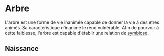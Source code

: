 # Arbre

L'arbre est une forme de vie inanimée capable de donner la vie à des êtres animés. Sa caractéristique d'inanimé le rend vulnérable. Afin de pourvoir à cette faiblesse, l'arbre est capable d'établir une relation de [symbiose](./symbiose.md).

## Naissance

